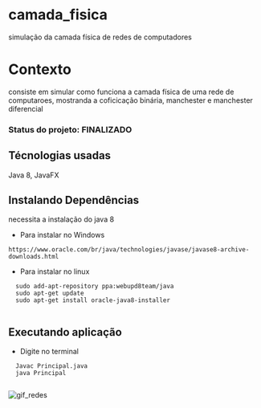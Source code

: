 # camada_fisica
simulação da camada física de redes de computadores

# Contexto

consiste em simular como funciona a camada física de uma rede de computaroes, mostranda a coficicação binária, manchester e manchester diferencial

### Status do projeto: FINALIZADO

## Técnologias usadas

Java 8, JavaFX

## Instalando Dependências

necessita a instalação do java 8

* Para instalar no Windows
```
https://www.oracle.com/br/java/technologies/javase/javase8-archive-downloads.html
  ```
* Para instalar no linux
```
  sudo add-apt-repository ppa:webupd8team/java
  sudo apt-get update
  sudo apt-get install oracle-java8-installer
  
  ```
## Executando aplicação

* Digite no terminal
```
  Javac Principal.java
  java Principal
  
  ```
  
![gif_redes](https://user-images.githubusercontent.com/31856676/159093943-c04da67f-6084-481e-93e5-e1662f8b8e7f.gif)
